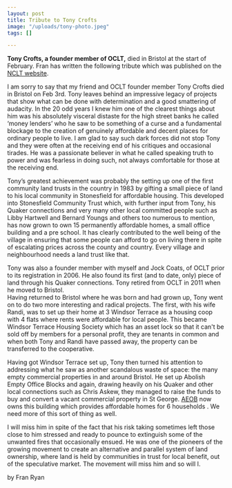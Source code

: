 ```yaml
---
layout: post
title: Tribute to Tony Crofts
image: "/uploads/tony-photo.jpeg"
tags: []

---
```

**Tony Crofts, a founder member of OCLT,** died in Bristol at the start of February. Fran has written the following tribute which was published on the [NCLT website](). 

  
I am sorry to say that my friend and OCLT founder member Tony Crofts died in Bristol on Feb 3rd. Tony leaves behind an impressive legacy of projects that show what can be done with determination and a good smattering of audacity. In the 20 odd years I knew him one of the clearest things about him was his absolutely visceral distaste for the high street banks he called ‘money lenders’ who he saw to be something of a curse and a fundamental blockage to the creation of genuinely affordable and decent places for ordinary people to live. I am glad to say such dark forces did not stop Tony and they were often at the receiving end of his critiques and occasional tirades. He was a passionate believer in what he called speaking truth to power and was fearless in doing such, not always comfortable for those at the receiving end.

Tony’s greatest achievement was probably the setting up one of the first community land trusts in the country in 1983 by gifting a small piece of land to his local community in Stonesfield for affordable housing. This developed into Stonesfield Community Trust which, with further input from Tony, his Quaker connections and very many other local committed people such as Libby Hartwell and Bernard Youngs and others too numerous to mention, has now grown to own 15 permanently affordable homes, a small office building and a pre school. It has clearly contributed to the well being of the village in ensuring that some people can afford to go on living there in spite of escalating prices across the county and country. Every village and neighbourhood needs a land trust like that.

Tony was also a founder member with myself and Jock Coats, of OCLT prior to its registration in 2006. He also found its first (and to date, only) piece of land through his Quaker connections. Tony retired from OCLT in 2011 when he moved to Bristol.  
Having returned to Bristol where he was born and had grown up, Tony went on to do two more interesting and radical projects. The first, with his wife Randi, was to set up their home at 3 Windsor Terrace as a housing coop with 4 flats where rents were affordable for local people. This became Windsor Terrace Housing Society which has an asset lock so that it can't be sold off by members for a personal profit, they are tenants in common and when both Tony and Randi have passed away, the property can be transferred to the cooperative.

Having got Windsor Terrace set up, Tony then turned his attention to addressing what he saw as another scandalous waste of space: the many empty commercial properties in and around Bristol. He set up Abolish Empty Office Blocks and again, drawing heavily on his Quaker and other local connections such as Chris Askew, they managed to raise the funds to buy and convert a vacant commercial property in St George. [AEOB](https://www.aeobhousepeople.org.uk/) now owns this building which provides affordable homes for 6 households . We need more of this sort of thing as well.

I will miss him in spite of the fact that his risk taking sometimes left those close to him stressed and ready to pounce to extinguish some of the unwanted fires that occasionally ensued. He was one of the pioneers of the growing movement to create an alternative and parallel system of land ownership, where land is held by communities in trust for local benefit, out of the speculative market. The movement will miss him and so will I. 

by Fran Ryan